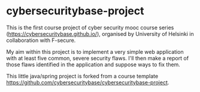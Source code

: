 # cybersecuritybase-project

This is the first course project of cyber security mooc course series (https://cybersecuritybase.github.io/), 
organised by University of Helsinki in collaboration with F-secure.

My aim within this project is to implement a very simple web application with at least five common, severe security flaws.
I'll then make a report of those flaws identified in the application and suppose ways to fix them.

This little java/spring project is forked from a course template https://github.com/cybersecuritybase/cybersecuritybase-project.
